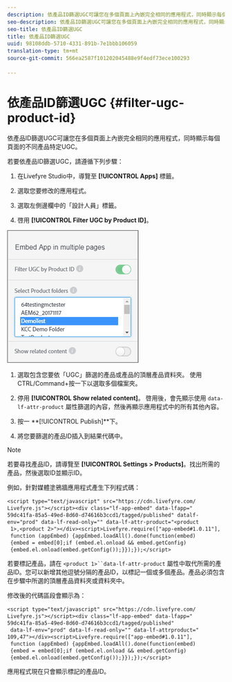 ```yaml
---
description: 依產品ID篩選UGC可讓您在多個頁面上內嵌完全相同的應用程式，同時顯示每個頁面的不同產品特定UGC。
seo-description: 依產品ID篩選UGC可讓您在多個頁面上內嵌完全相同的應用程式，同時顯示每個頁面的不同產品特定UGC。
seo-title: 依產品ID篩選UGC
title: 依產品ID篩選UGC
uuid: 98108ddb-5710-4331-891b-7e1bbb106059
translation-type: tm+mt
source-git-commit: 566ea2587f101202045488e9f4edf73ece100293

---
```



# 依產品ID篩選UGC {#filter-ugc-product-id}

依產品ID篩選UGC可讓您在多個頁面上內嵌完全相同的應用程式，同時顯示每個頁面的不同產品特定UGC。

若要依產品ID篩選UGC，請遵循下列步驟：

1. 在Livefyre Studio中，導覽至 **[!UICONTROL Apps]** 標籤。

1. 選取您要修改的應用程式。

1. 選取左側邊欄中的「設計人員」標籤。

1. 啓用 **[!UICONTROL Filter UGC by Product ID]**。

![](assets/filter-ugc-product-id.png)

1. 選取包含您要依「UGC」篩選的產品或產品的頂層產品資料夾。
使用CTRL/Command+按一下以選取多個檔案夾。

1. 停用 **[!UICONTROL Show related content]**。
啓用後，會先顯示使用 `data-lf-attr-product` 屬性篩選的內容，然後再顯示應用程式中的所有其他內容。

1. 按一 **[!UICONTROL Publish]**下。

1. 將您要篩選的產品ID插入到結果代碼中。

>[!NOTE]
>
>若要尋找產品ID，請導覽至 **[!UICONTROL Settings > Products]**。找出所需的產品，然後選取ID並顯示ID。

例如，針對媒體塗鴉牆應用程式產生下列程式碼：

```
<script type="text/javascript" src="https://cdn.livefyre.com/
Livefyre.js"></script><div class="lf-app-embed" data-lfapp="
59dc41fa-85a5-49ed-8d60-d74616b3ccd1/tagged/published" datalf-
env="prod" data-lf-read-only="" data-lf-attr-product="<product
 1>,<product 2>"></div><script>Livefyre.require(["app-embed#1.0.11"],
 function (appEmbed) {appEmbed.loadAll().done(function(embed)
 {embed = embed[0];if (embed.el.onload && embed.getConfig)
 {embed.el.onload(embed.getConfig());}});});</script>
```

若要標記產品，請在 `<product 1>``data-lf-attr-product` 屬性中取代所需的產品ID。您可以新增其他逗號分隔的產品ID，以標記一個或多個產品。產品必須包含在步驟中所選的頂層產品資料夾或資料夾中。

修改後的代碼區段會顯示為：

```
<script type="text/javascript" src="https://cdn.livefyre.com/
Livefyre.js"></script><div class="lf-app-embed" data-lfapp="
59dc41fa-85a5-49ed-8d60-d74616b3ccd1/tagged/published"
 data-lf-env="prod" data-lf-read-only="" data-lf-attrproduct="
109,47"></div><script>Livefyre.require(["app-embed#1.0.11"],
 function (appEmbed) {appEmbed.loadAll().done(function(embed)
 {embed = embed[0];if (embed.el.onload && embed.getConfig)
 {embed.el.onload(embed.getConfig());}});});</script>
```

應用程式現在只會顯示標記的產品ID。